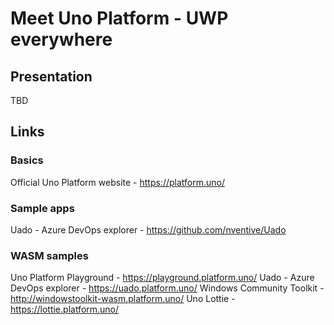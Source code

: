 # Meet Uno Platform - UWP everywhere

## Presentation

TBD

## Links

### Basics

Official Uno Platform website - https://platform.uno/

### Sample apps ###

Uado - Azure DevOps explorer - https://github.com/nventive/Uado

### WASM samples ###

Uno Platform Playground - https://playground.platform.uno/
Uado - Azure DevOps explorer - https://uado.platform.uno/
Windows Community Toolkit - http://windowstoolkit-wasm.platform.uno/
Uno Lottie - https://lottie.platform.uno/
